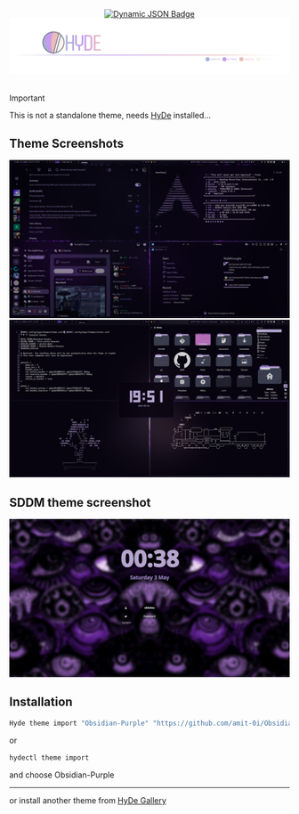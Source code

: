 <div align = center>
    <a href="https://discord.gg/tGGFXtND">
        <img alt="Dynamic JSON Badge" src="https://img.shields.io/badge/dynamic/json?url=https%3A%2F%2Fdiscordapp.com%2Fapi%2Finvites%2FmT5YqjaJFh%3Fwith_counts%3Dtrue&query=%24.approximate_member_count&suffix=%20members&style=for-the-badge&logo=discord&logoSize=auto&label=The%20HyDe%20Project&labelColor=ebbcba&color=c79bf0">    
    </a>
</div>
<div align = center><img src="https://raw.githubusercontent.com/prasanthrangan/hyprdots/main/Source/assets/hyde_banner.png"><br><br></div>

> [!IMPORTANT]
> This is not a standalone theme, needs [HyDe](https://github.com/HyDE-Project/HyDE) installed...

## Theme Screenshots
![t1](./screenshots/1.png)
![t2](./screenshots/2.png)

## SDDM theme screenshot
![t3](./screenshots/sddm.png)

## Installation
```sh
Hyde theme import "Obsidian-Purple" "https://github.com/amit-0i/Obsidian-Purple"
```

or

```sh
hydectl theme import
```

and choose Obsidian-Purple

---

or install another theme from [HyDe Gallery](https://github.com/kRHYME7/hyde-gallery)
